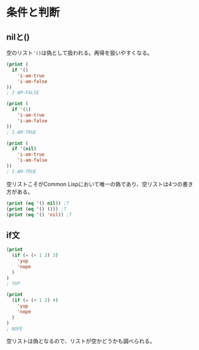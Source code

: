 # 条件と判断

## nilと()

空のリスト`'()`は偽として扱われる。再帰を扱いやすくなる。

```lisp
(print (
  if '()
    'i-am-true
    'i-am-false
))
; I-AM-FALSE

(print (
  if '(1)
    'i-am-true
    'i-am-false
))
; I-AM-TRUE

(print (
  if '(nil)
    'i-am-true
    'i-am-false
))
; I-AM-TRUE
```

空リストこそがCommon Lispにおいて唯一の偽であり、空リストは4つの書き方がある。

```lisp
(print (eq '() nil)) ;T
(print (eq '() ())) ;T
(print (eq '() 'nil)) ;T
```


## if文

```lisp
(print 
  (if (= (+ 1 2) 3)
    'yup
    'nope
  )
)
; YUP

(print
  (if (= (+ 1 2) 4)
    'yup
    'nope
  )
)
; NOPE
```

空リストは偽となるので、リストが空かどうかも調べられる。







